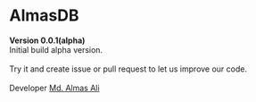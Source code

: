 <h1>AlmasDB</h1>
<strong>Version 0.0.1(alpha)</strong>
<br>
Initial build alpha version.
<br><br>
Try it and create issue or pull request to let us improve our code. <br>
<br>
Developer <a href="https://github.com/almas-ali">Md. Almas Ali</a>